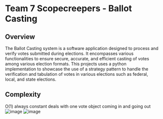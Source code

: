 # Team 7 Scopecreepers - Ballot Casting

## Overview 
The Ballot Casting system is a software application designed to process and verify votes submitted during elections. It encompasses various
functionalities to ensure secure, accurate, and efficient casting of votes among various election formats. This projects uses a python implementation to showcase
the use of a strategy pattern to handle the verification and tabulation of votes in various elections such as federal, local, and state elections. 

## Complexity
O(1) always constant deals with one vote object coming in and going out
![image](https://github.com/EvanHudson/Ballot-Casting-Election-Simulation/assets/149103458/c683360f-1e79-4104-bca4-4a68dedc79d0)
![image](https://github.com/EvanHudson/Ballot-Casting-Election-Simulation/assets/149103458/0678ca32-b966-425f-94b4-fa26c892d57b)
